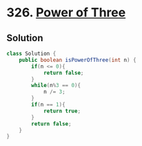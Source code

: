 # 326. [Power of Three](https://leetcode.com/problems/power-of-three/description/?envType=daily-question&envId=2025-08-13)

## Solution

```java
class Solution {
    public boolean isPowerOfThree(int n) {
        if(n <= 0){
            return false;
        }
        while(n%3 == 0){
            n /= 3;
        }
        if(n == 1){
            return true;
        }
        return false;
    }
}
```
